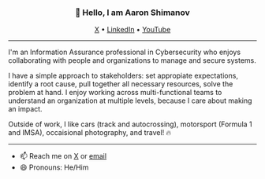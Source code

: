 <h3 align="center">👋 Hello, I am Aaron Shimanov</h3>

<p align="center">
  <a href="https://x.com/AaronShimanov">X</a> •
  <a href="https://www.linkedin.com/in/aaron-shimanov/">LinkedIn</a> •
  <a href="https://www.youtube.com/c/AaronShimanov">YouTube</a>
</p>

---
I'm an Information Assurance professional in Cybersecurity who enjoys collaborating with people and organizations to manage and secure systems.

I have a simple approach to stakeholders: set appropiate expectations, identify a root cause, pull together all necessary resources, solve the problem at hand. I enjoy working across multi-functional teams to understand an organization at multiple levels, because I care about making an impact.

Outside of work, I like cars (track and autocrossing), motorsport (Formula 1 and IMSA), occaisional photography, and travel! 🔥

---

- 📫 Reach me on [X](https://www.linkedin.com/in/aaron-shimanov/) or [email](mailto:aj_shimanov@outlook.com)  
- 😄 Pronouns: He/Him
